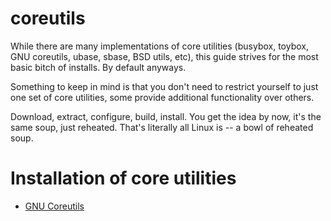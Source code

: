 # coreutils

While there are many implementations of core utilities (busybox, toybox, GNU coreutils, ubase, sbase, BSD utils, etc), this guide strives for the most basic bitch of installs.
By default anyways.

Something to keep in mind is that you don't need to restrict yourself to just one set of core utilities, some provide additional functionality over others.

Download, extract, configure, build, install. You get the idea by now, it's the same soup, just reheated. That's literally all Linux is -- a bowl of reheated soup.

# Installation of core utilities

- [GNU Coreutils]()
